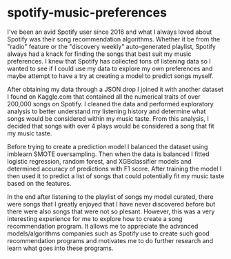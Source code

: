 # spotify-music-preferences

I've been an avid Spotify user since 2016 and what I always loved about Spotify was their song recommendation algorithms. Whether it be from the "radio" feature or the "discovery weekly" auto-generated playlist, Spotify always had a knack for finding the songs that best suit my music preferences. I knew that Spotify has collected tons of listening data so I wanted to see if I could use my data to explore my own preferences and maybe attempt to have a try at creating a model to predict songs myself.

After obtaining my data through a JSON drop I joined it with another dataset I found on Kaggle.com that contained all the numerical traits of over 200,000 songs on Spotify. I cleaned the data and performed exploratory analysis to better understand my listening history and determine what songs would be considered within my music taste. From this analysis, I decided that songs with over 4 plays would be considered a song that fit my music taste.

Before trying to create a prediction model I balanced the dataset using imblearn SMOTE oversampling. Then when the data is balanced I fitted logistic regression, random forest, and XGBclassifier models and determined accuracy of predictions with F1 score. After training the model I then used it to predict a list of songs that could potentially fit my music taste based on the features.  

In the end after listening to the playlist of songs my model curated, there were songs that I greatly enjoyed that I have never discovered before but there were also songs that were not so plesant. However, this was a very interesting experience for me to explore how to create a song recommendation program. It allows me to appreciate the advanced models/algorithms companies such as Spotify use to create such good recommendation programs and motivates me to do further research and learn what goes into these programs.
